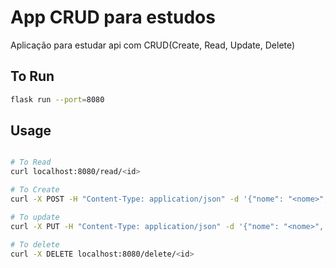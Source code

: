 # App CRUD para estudos

Aplicação para estudar api com CRUD(Create, Read, Update, Delete)

## To Run

```bash
flask run --port=8080
```

## Usage

```bash

# To Read
curl localhost:8080/read/<id>

# To Create
curl -X POST -H "Content-Type: application/json" -d '{"nome": "<nome>", "idade": <idade>}' http://localhost:8080/create

# To update
curl -X PUT -H "Content-Type: application/json" -d '{"nome": "<nome>", "idade": <idade>}' http://localhost:8080/update/<id>

# To delete
curl -X DELETE localhost:8080/delete/<id>


```